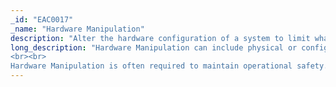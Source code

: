 ```yaml
---
_id: "EAC0017"
_name: "Hardware Manipulation"
description: "Alter the hardware configuration of a system to limit what an adversary can do with the device."
long_description: "Hardware Manipulation can include physical or configuration changes to the hardware in the environment. This manipulation can include physically removing a system's microphone, camera, on-board Wi-Fi adapter, etc. or using software controls to disable those devices. These types of manipulations can affect the adversary's ability to achieve their operational objectives by incurring an increased resource cost, forcing them to change tactics, or stopping them altogether. 
<br><br>
Hardware Manipulation is often required to maintain operational safety. For example, if the operation includes Detonating Malware using a laptop physically located in a shared space, it is likely that the defender will not have the ability to hide the legitimate conversations and individuals present in the space. Unless the defender has the ability to control the background sounds and visuals, it is likely too risky to leave the camera and microphone connected to the machine."
---
```

